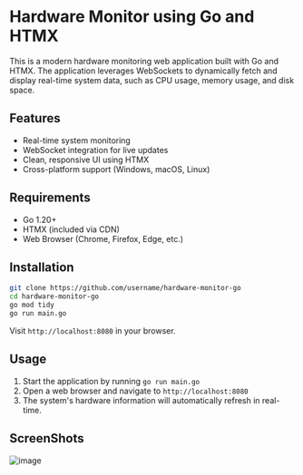 # Hardware Monitor using Go and HTMX

This is a modern hardware monitoring web application built with Go and HTMX. The application leverages WebSockets to dynamically fetch and display real-time system data, such as CPU usage, memory usage, and disk space.

## Features
- Real-time system monitoring
- WebSocket integration for live updates
- Clean, responsive UI using HTMX
- Cross-platform support (Windows, macOS, Linux)

## Requirements
- Go 1.20+
- HTMX (included via CDN)
- Web Browser (Chrome, Firefox, Edge, etc.)

## Installation
```bash
git clone https://github.com/username/hardware-monitor-go
cd hardware-monitor-go
go mod tidy
go run main.go
```

Visit `http://localhost:8080` in your browser.

## Usage
1. Start the application by running `go run main.go`
2. Open a web browser and navigate to `http://localhost:8080`
3. The system's hardware information will automatically refresh in real-time.

## ScreenShots 

![image](https://github.com/user-attachments/assets/13287bc9-329e-4bc2-8a71-ab139a0eedff)

